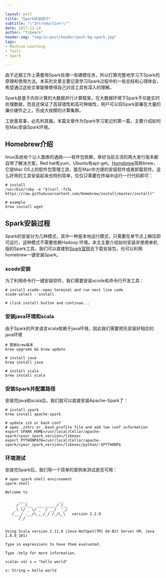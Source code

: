 ```yaml
---

layout: post
title: "Spark安装简介"
subtitle: "\"Introduction!\""
date: 2017-11-14
author: "fibears"
header-img: "img/in-post/header/post-bg-spark.jpg"
tags:
- Machine Learning
- Tools
- Spark

---
```



由于近期工作上需要用Spark处理一些建模任务，所以打算完整地学习下Spark的原理和使用方法。本系列文章主要记录学习Spark过程中的一些总结和心得体会，希望通过这些文章能够使得自己对该工具有深入的理解。

Spark是基于内存计算的大数据并行计算框架，在大数据环境下Spark不仅能实时处理数据，而且还保证了高容错性和高可伸缩性，用户可以将Spark部署在大量的廉价硬件之上，形成大规模的计算集群。

工欲善其事，必先利其器。本篇文章作为Spark学习笔记的第一篇，主要介绍如何在Mac安装Spark环境。

## Homebrew介绍

linux系统有个让人蛋疼的通病——软件包依赖，幸好当前主流的两大发行版本都自带了解决方案，Red hat有yum，Ubuntu有apt-get。[Homebrew](https://brew.sh)简称brew，它是Mac OS上的软件包管理工具，能在Mac中方便的安装软件或者卸载软件。这么好用的工具安装起来也特别简单，仅仅只需要在终端中运行一行代码即可：

```
# install
/usr/bin/ruby -e "$(curl -fsSL https://raw.githubusercontent.com/Homebrew/install/master/install)"

# example
brew install wget
```

## Spark安装过程

Spark的安装分为几种模式，其中一种是本地运行模式，只需要在单节点上解压即可运行，这种模式不需要依赖Hadoop 环境。本文主要介绍如何安装并使用单机版的Spark工具，我们可以直接到[Spark官网](http://spark.apache.org/)去下载安装包，也可以利用homebrew一键安装Spark。

### xcode安装

为了利用命令行一键安装软件，我们需要安装xcode和命令行开发工具：

```
# install xcode--open terminal and run next line code
xcode-select --install

# click install button and continue...
```

### 安装java环境和scala

由于Spark的开发语言scala依赖于java环境，因此我们需要预先安装好相应的java环境

```
# 更新brew版本
brew upgrade && brew update

# install java
brew install java

# install scala
brew install scala
```

### 安装Spark并配置路径

安装完java和scala后，我们就可以直接安装Apache-Spark了：

```
# install spark
brew install apache-spark

# update zsh or bash conf
# open .zshrc or .bash_profile file and add two conf information
export SPARK_HOME=/usr/local/Cellar/apache-spark/<your_spark_version>/libexec
export PYTHONPATH=/usr/local/Cellar/apache-spark/<your_spark_version>/libexec/python/:$PYTHONP$

```


### 环境测试

安装完Spark后，我们用一个简单的案例来测试是否可用：

```
# open spark shell environment
spark-shell

Welcome to

      ____              __
     / __/__  ___ _____/ /__
    _\ \/ _ \/ _ `/ __/  '_/
   /___/ .__/\_,_/_/ /_/\_\   version 2.2.0
      /_/
         
         
Using Scala version 2.11.8 (Java HotSpot(TM) 64-Bit Server VM, Java 1.8.0_101)

Type in expressions to have them evaluated.

Type :help for more information.

scala> val s = "hello world"

s: String = hello world

```














